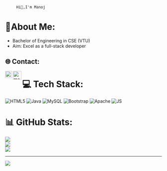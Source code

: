 
         Hi👋,I'm Manoj


# 💫About Me:
-  Bachelor of Engineering in CSE (VTU)
-  Aim: Excel as a full-stack developer


## 🌐 Contact:
[<img align="left" alt="me | Gmail" width="22px" src="https://img.icons8.com/color/48/gmail-new.png" />][gmail]
[<img align="left" alt="me | LinkedIn" width="27"  src="https://img.icons8.com/color/48/linkedin.png" />][linkedin]

# 💻 Tech Stack:
![HTML5](https://img.shields.io/badge/html5-%23E34F26.svg?style=for-the-badge&logo=html5&logoColor=white) ![Java](https://img.shields.io/badge/java-%23ED8B00.svg?style=for-the-badge&logo=openjdk&logoColor=white) ![MySQL](https://img.shields.io/badge/mysql-%2300000f.svg?style=for-the-badge&logo=mysql&logoColor=white) ![Bootstrap](https://img.shields.io/badge/bootstrap-%238511FA.svg?style=for-the-badge&logo=bootstrap&logoColor=white) ![Apache](https://img.shields.io/badge/apache-%23D42029.svg?style=for-the-badge&logo=apache&logoColor=white) ![JS](https://img.shields.io/badge/javascript-%23F7DF1E.svg?style=for-the-badge&logo=javascript&logoColor=black)
# 📊 GitHub Stats:
![](https://github-readme-stats.vercel.app/api?username=Manojrgowdaa&theme=blue-green&hide_border=false&include_all_commits=true&count_private=true)<br/>
![](https://github-readme-streak-stats.herokuapp.com/?user=Manojrgowdaa&theme=blue-green&hide_border=false)<br/>
![](https://github-readme-stats.vercel.app/api/top-langs/?username=Manojrgowdaa&theme=blue-green&hide_border=false&include_all_commits=true&count_private=true&layout=compact)

---
[![](https://visitcount.itsvg.in/api?id=Manojrgowdaa&icon=0&color=0)](https://visitcount.itsvg.in)

<!-- Proudly created with GPRM ( https://gprm.itsvg.in ) -->

[linkedin]: https://www.linkedin.com/in/manoj-b-r-72439b245/
[gmail]: https://mail.google.com/mail/u/0/?tab=rm&ogbl#inbox




